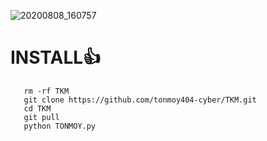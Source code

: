 
![20200808_160757](https://github.com/tonmoy404-cyber/TKM/blob/main/Screenshot_20230802-220824-01.jpeg)

# INSTALL👍
       rm -rf TKM
       git clone https://github.com/tonmoy404-cyber/TKM.git
       cd TKM
       git pull
       python TONMOY.py





